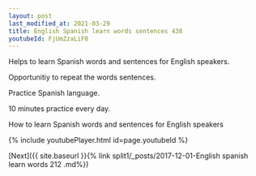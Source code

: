 ```yaml
---
layout: post
last_modified_at: 2021-03-29
title: English Spanish learn words sentences 438 
youtubeId: FjUmZzaLiF0
---
```

 
 
Helps to learn Spanish words and sentences for English speakers.

Opportunitiy to repeat the words sentences. 

Practice Spanish language. 
 
10 minutes practice every day. 
 
How to learn Spanish words and sentences for English speakers 
 
{% include youtubePlayer.html id=page.youtubeId %}
 
 
[Next]({{ site.baseurl }}{% link  split1/_posts/2017-12-01-English spanish learn words 212 .md%})
 
